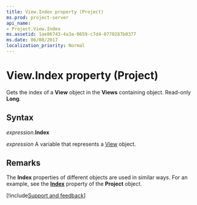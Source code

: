 ```yaml
---
title: View.Index property (Project)
ms.prod: project-server
api_name:
- Project.View.Index
ms.assetid: 1ae86743-4a3a-0659-c7d4-0770287b0377
ms.date: 06/08/2017
localization_priority: Normal
---
```



# View.Index property (Project)

Gets the index of a  **View** object in the **Views** containing object. Read-only **Long**.


## Syntax

_expression_.**Index**

_expression_ A variable that represents a [View](./Project.View.md) object.


## Remarks

The  **Index** properties of different objects are used in similar ways. For an example, see the **[Index](Project.Project.Index.md)** property of the **Project** object.

[!include[Support and feedback](~/includes/feedback-boilerplate.md)]